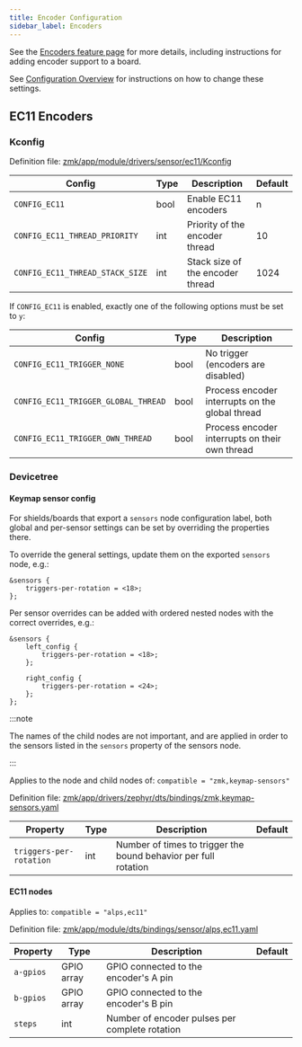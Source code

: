 ```yaml
---
title: Encoder Configuration
sidebar_label: Encoders
---
```


See the [Encoders feature page](../features/encoders.md) for more details, including instructions for adding encoder support to a board.

See [Configuration Overview](index.md) for instructions on how to change these settings.

## EC11 Encoders

### Kconfig

Definition file: [zmk/app/module/drivers/sensor/ec11/Kconfig](https://github.com/zmkfirmware/zmk/blob/main/app/module/drivers/sensor/ec11/Kconfig)

| Config                          | Type | Description                      | Default |
| ------------------------------- | ---- | -------------------------------- | ------- |
| `CONFIG_EC11`                   | bool | Enable EC11 encoders             | n       |
| `CONFIG_EC11_THREAD_PRIORITY`   | int  | Priority of the encoder thread   | 10      |
| `CONFIG_EC11_THREAD_STACK_SIZE` | int  | Stack size of the encoder thread | 1024    |

If `CONFIG_EC11` is enabled, exactly one of the following options must be set to `y`:

| Config                              | Type | Description                                     |
| ----------------------------------- | ---- | ----------------------------------------------- |
| `CONFIG_EC11_TRIGGER_NONE`          | bool | No trigger (encoders are disabled)              |
| `CONFIG_EC11_TRIGGER_GLOBAL_THREAD` | bool | Process encoder interrupts on the global thread |
| `CONFIG_EC11_TRIGGER_OWN_THREAD`    | bool | Process encoder interrupts on their own thread  |

### Devicetree

#### Keymap sensor config

For shields/boards that export a `sensors` node configuration label, both global and per-sensor settings can be set by overriding the properties there.

To override the general settings, update them on the exported `sensors` node, e.g.:

```
&sensors {
    triggers-per-rotation = <18>;
};
```

Per sensor overrides can be added with ordered nested nodes with the correct overrides, e.g.:

```
&sensors {
    left_config {
        triggers-per-rotation = <18>;
    };

    right_config {
        triggers-per-rotation = <24>;
    };
};
```

:::note

The names of the child nodes are not important, and are applied in order to the sensors listed in the `sensors` property of the sensors node.

:::

Applies to the node and child nodes of: `compatible = "zmk,keymap-sensors"`

Definition file: [zmk/app/drivers/zephyr/dts/bindings/zmk,keymap-sensors.yaml](https://github.com/zmkfirmware/zmk/blob/main/app/drivers/zephyr/dts/bindings/zmk%2Ckeymap-sensors.yaml)

| Property                | Type | Description                                                     | Default |
| ----------------------- | ---- | --------------------------------------------------------------- | ------- |
| `triggers-per-rotation` | int  | Number of times to trigger the bound behavior per full rotation |         |

#### EC11 nodes

Applies to: `compatible = "alps,ec11"`

Definition file: [zmk/app/module/dts/bindings/sensor/alps,ec11.yaml](https://github.com/zmkfirmware/zmk/blob/main/app/module/dts/bindings/sensor/alps%2Cec11.yaml)

| Property  | Type       | Description                                    | Default |
| --------- | ---------- | ---------------------------------------------- | ------- |
| `a-gpios` | GPIO array | GPIO connected to the encoder's A pin          |         |
| `b-gpios` | GPIO array | GPIO connected to the encoder's B pin          |         |
| `steps`   | int        | Number of encoder pulses per complete rotation |         |

